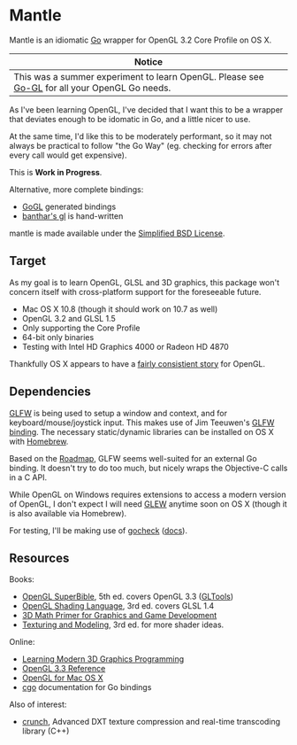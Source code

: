 # Mantle

Mantle is an idiomatic [Go](http://golang.org/) wrapper for OpenGL 3.2 Core Profile on OS X.

|Notice    |
|----------|
|This was a summer experiment to learn OpenGL. Please see [Go-GL](https://github.com/go-gl) for all your OpenGL Go needs.|

As I've been learning OpenGL, I've decided that I want this to be a wrapper that deviates enough to be idomatic in Go, and a little nicer to use.

At the same time, I'd like this to be moderately performant, so it may not always be practical to follow "the Go Way" (eg. checking for errors after every call would get expensive).

This is **Work in Progress**.

Alternative, more complete bindings:

* [GoGL](https://github.com/chsc/gogl) generated bindings
* [banthar's gl](https://github.com/banthar/gl) is hand-written

mantle is made available under the [Simplified BSD License](http://opensource.org/licenses/bsd-license.php/).

## Target

As my goal is to learn OpenGL, GLSL and 3D graphics, this package won't concern itself with cross-platform support for the foreseeable future.

* Mac OS X 10.8 (though it should work on 10.7 as well)
* OpenGL 3.2 and GLSL 1.5
* Only supporting the Core Profile
* 64-bit only binaries
* Testing with Intel HD Graphics 4000 or Radeon HD 4870

Thankfully OS X appears to have a [fairly consistient story](https://developer.apple.com/graphicsimaging/opengl/capabilities/) for OpenGL.


## Dependencies

[GLFW](http://www.glfw.org/) is being used to setup a window and context, and for keyboard/mouse/joystick input. This makes use of Jim Teeuwen's [GLFW binding](http://go.pkgdoc.org/github.com/jteeuwen/glfw). The necessary static/dynamic libraries can be installed on OS X with [Homebrew](http://mxcl.github.com/homebrew/).

Based on the [Roadmap](http://wiki.glfw.org/wiki/Roadmap_for_GLFW_3), GLFW seems well-suited for an external Go binding. It doesn't try to do too much, but nicely wraps the Objective-C calls in a C API.

While OpenGL on Windows requires extensions to access a modern version of OpenGL, I don't expect I will need [GLEW](http://glew.sourceforge.net/) anytime soon on OS X (though it is also available via Homebrew).

For testing, I'll be making use of [gocheck](http://labix.org/gocheck) ([docs](http://go.pkgdoc.org/launchpad.net/gocheck)).

## Resources

Books:

* [OpenGL SuperBible](http://www.starstonesoftware.com/OpenGL/), 5th ed. covers OpenGL 3.3 ([GLTools](http://code.google.com/p/oglsuperbible5/))
* [OpenGL Shading Language](http://www.amazon.com/OpenGL-Shading-Language-Edition-ebook/dp/B002HMJYC4/), 3rd ed. covers GLSL 1.4
* [3D Math Primer for Graphics and Game Development](http://www.amazon.com/Graphics-Development-Wordware-Library-ebook/dp/B0026A6CJ0/)
* [Texturing and Modeling](http://www.amazon.com/Texturing-Modeling-Third-Edition-Procedural/dp/1558608486/), 3rd ed. for more shader ideas.

Online:

* [Learning Modern 3D Graphics Programming](http://www.arcsynthesis.org/gltut/)
* [OpenGL 3.3 Reference](http://www.opengl.org/sdk/docs/man3/)
* [OpenGL for Mac OS X](https://developer.apple.com/devcenter/mac/resources/opengl/)
* [cgo](http://golang.org/doc/articles/c_go_cgo.html) documentation for Go bindings

Also of interest:

* [crunch](http://code.google.com/p/crunch/), Advanced DXT texture compression and real-time transcoding library (C++)


